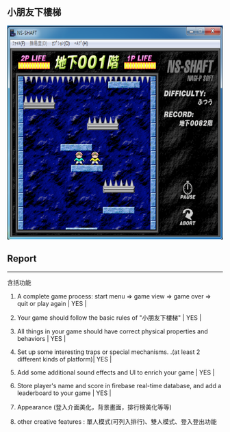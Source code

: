 ## 小朋友下樓梯
<img src="example01.png" width="700px" height="500px"></img>


## Report
---
含括功能
1. A complete game process: start menu => game view => game over => quit or play again  | YES |

2. Your game should follow the basic rules of  "小朋友下樓梯" | YES |
3. All things in your game should have correct physical properties and behaviors  | YES |
4. Set up some interesting traps or special mechanisms. .(at least 2 different kinds of platform)| YES |
5. Add some additional sound effects and UI to enrich your game | YES |
6. Store player's name and score in firebase real-time database, and add a leaderboard to your game | YES |
7. Appearance (登入介面美化，背景畫面，排行榜美化等等)
8. other creative features :
    單人模式(可列入排行)、雙人模式、登入登出功能
